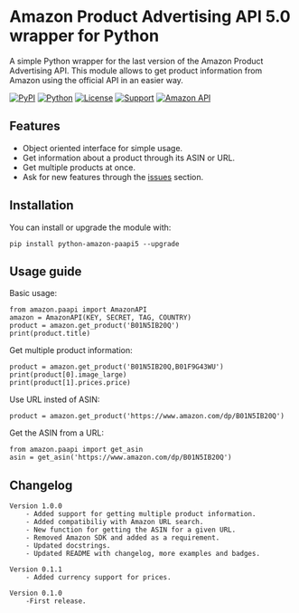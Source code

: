 Amazon Product Advertising API 5.0 wrapper for Python
=======================================================
A simple Python wrapper for the last version of the Amazon Product Advertising API. This module allows to get product information from Amazon using the official API in an easier way.

[![PyPI](https://img.shields.io/pypi/v/python-amazon-paapi5?color=%231182C2&label=PyPI)](https://pypi.org/project/python-amazon-paapi5/)
[![Python](https://img.shields.io/badge/Python-2.x%20%7C%203.x-%23FFD140)](https://www.python.org/)
[![License](https://img.shields.io/badge/License-GPL--3.0-%23e83633)](https://github.com/sergioteula/python-amazon-paapi5/blob/master/LICENSE)
[![Support](https://img.shields.io/badge/Support-Good-brightgreen)](https://github.com/sergioteula/python-amazon-paapi5/issues)
[![Amazon API](https://img.shields.io/badge/Amazon%20API-5.0-%23FD9B15)](https://webservices.amazon.com/paapi5/documentation/)


Features
--------

* Object oriented interface for simple usage.
* Get information about a product through its ASIN or URL.
* Get multiple products at once.
* Ask for new features through the [issues](https://github.com/sergioteula/python-amazon-paapi5/issues) section.

Installation
-------------

You can install or upgrade the module with:

    pip install python-amazon-paapi5 --upgrade

Usage guide
-----------
Basic usage:

    from amazon.paapi import AmazonAPI
    amazon = AmazonAPI(KEY, SECRET, TAG, COUNTRY)
    product = amazon.get_product('B01N5IB20Q')
    print(product.title)

Get multiple product information:

    product = amazon.get_product('B01N5IB20Q,B01F9G43WU')
    print(product[0].image_large)
    print(product[1].prices.price)

Use URL insted of ASIN:

    product = amazon.get_product('https://www.amazon.com/dp/B01N5IB20Q')

Get the ASIN from a URL:

    from amazon.paapi import get_asin
    asin = get_asin('https://www.amazon.com/dp/B01N5IB20Q')

Changelog
-------------

    Version 1.0.0
        - Added support for getting multiple product information.
        - Added compatibiliy with Amazon URL search.
        - New function for getting the ASIN for a given URL.
        - Removed Amazon SDK and added as a requirement.
        - Updated docstrings.
        - Updated README with changelog, more examples and badges.

    Version 0.1.1
        - Added currency support for prices.

    Version 0.1.0
        -First release.
